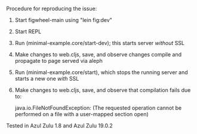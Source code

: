 Procedure for reproducing the issue:

1. Start figwheel-main using "lein fig:dev"
2. Start REPL
3. Run (minimal-example.core/start-dev); this starts server *without* SSL
4. Make changes to web.cljs, save, and observe changes compile and propagate to page served via aleph
5. Run (minimal-example.core/start), which stops the running server and starts a new one *with* SSL
6. Make changes to web.cljs, save, and observe that compilation fails due to:


    java.io.FileNotFoundException: (The requested operation cannot be performed on a file with a user-mapped section open)

Tested in Azul Zulu 1.8 and Azul Zulu 19.0.2